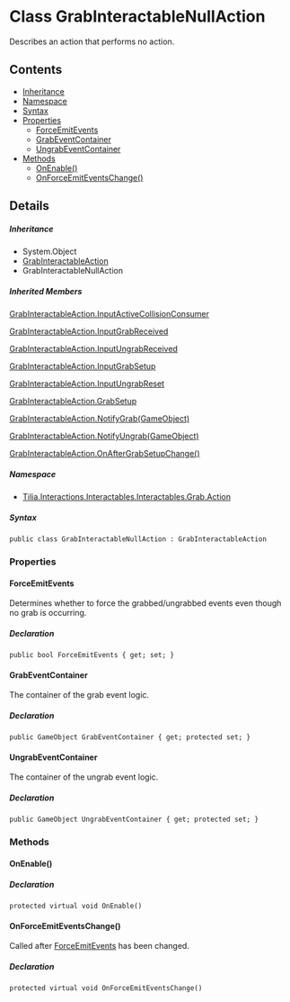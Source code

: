 # Class GrabInteractableNullAction

Describes an action that performs no action.

## Contents

* [Inheritance]
* [Namespace]
* [Syntax]
* [Properties]
  * [ForceEmitEvents]
  * [GrabEventContainer]
  * [UngrabEventContainer]
* [Methods]
  * [OnEnable()]
  * [OnForceEmitEventsChange()]

## Details

##### Inheritance

* System.Object
* [GrabInteractableAction]
* GrabInteractableNullAction

##### Inherited Members

[GrabInteractableAction.InputActiveCollisionConsumer]

[GrabInteractableAction.InputGrabReceived]

[GrabInteractableAction.InputUngrabReceived]

[GrabInteractableAction.InputGrabSetup]

[GrabInteractableAction.InputUngrabReset]

[GrabInteractableAction.GrabSetup]

[GrabInteractableAction.NotifyGrab(GameObject)]

[GrabInteractableAction.NotifyUngrab(GameObject)]

[GrabInteractableAction.OnAfterGrabSetupChange()]

##### Namespace

* [Tilia.Interactions.Interactables.Interactables.Grab.Action]

##### Syntax

```
public class GrabInteractableNullAction : GrabInteractableAction
```

### Properties

#### ForceEmitEvents

Determines whether to force the grabbed/ungrabbed events even though no grab is occurring.

##### Declaration

```
public bool ForceEmitEvents { get; set; }
```

#### GrabEventContainer

The container of the grab event logic.

##### Declaration

```
public GameObject GrabEventContainer { get; protected set; }
```

#### UngrabEventContainer

The container of the ungrab event logic.

##### Declaration

```
public GameObject UngrabEventContainer { get; protected set; }
```

### Methods

#### OnEnable()

##### Declaration

```
protected virtual void OnEnable()
```

#### OnForceEmitEventsChange()

Called after [ForceEmitEvents] has been changed.

##### Declaration

```
protected virtual void OnForceEmitEventsChange()
```

[GrabInteractableAction]: GrabInteractableAction.md
[GrabInteractableAction.InputActiveCollisionConsumer]: GrabInteractableAction.md#Tilia_Interactions_Interactables_Interactables_Grab_Action_GrabInteractableAction_InputActiveCollisionConsumer
[GrabInteractableAction.InputGrabReceived]: GrabInteractableAction.md#Tilia_Interactions_Interactables_Interactables_Grab_Action_GrabInteractableAction_InputGrabReceived
[GrabInteractableAction.InputUngrabReceived]: GrabInteractableAction.md#Tilia_Interactions_Interactables_Interactables_Grab_Action_GrabInteractableAction_InputUngrabReceived
[GrabInteractableAction.InputGrabSetup]: GrabInteractableAction.md#Tilia_Interactions_Interactables_Interactables_Grab_Action_GrabInteractableAction_InputGrabSetup
[GrabInteractableAction.InputUngrabReset]: GrabInteractableAction.md#Tilia_Interactions_Interactables_Interactables_Grab_Action_GrabInteractableAction_InputUngrabReset
[GrabInteractableAction.GrabSetup]: GrabInteractableAction.md#Tilia_Interactions_Interactables_Interactables_Grab_Action_GrabInteractableAction_GrabSetup
[GrabInteractableAction.NotifyGrab(GameObject)]: GrabInteractableAction.md#Tilia_Interactions_Interactables_Interactables_Grab_Action_GrabInteractableAction_NotifyGrab_GameObject_
[GrabInteractableAction.NotifyUngrab(GameObject)]: GrabInteractableAction.md#Tilia_Interactions_Interactables_Interactables_Grab_Action_GrabInteractableAction_NotifyUngrab_GameObject_
[GrabInteractableAction.OnAfterGrabSetupChange()]: GrabInteractableAction.md#Tilia_Interactions_Interactables_Interactables_Grab_Action_GrabInteractableAction_OnAfterGrabSetupChange
[Tilia.Interactions.Interactables.Interactables.Grab.Action]: README.md
[ForceEmitEvents]: GrabInteractableNullAction.md#ForceEmitEvents
[Inheritance]: #Inheritance
[Namespace]: #Namespace
[Syntax]: #Syntax
[Properties]: #Properties
[ForceEmitEvents]: #ForceEmitEvents
[GrabEventContainer]: #GrabEventContainer
[UngrabEventContainer]: #UngrabEventContainer
[Methods]: #Methods
[OnEnable()]: #OnEnable
[OnForceEmitEventsChange()]: #OnForceEmitEventsChange
